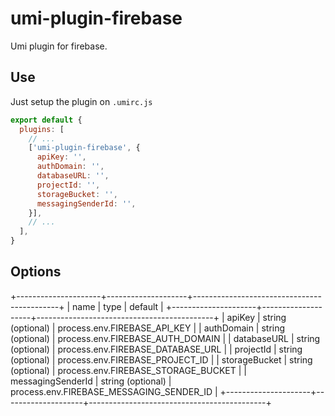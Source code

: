 # umi-plugin-firebase

Umi plugin for firebase.

## Use

Just setup the plugin on `.umirc.js`

```js
export default {
  plugins: [
    // ...
    ['umi-plugin-firebase', {
      apiKey: '',
      authDomain: '',
      databaseURL: '',
      projectId: '',
      storageBucket: '',
      messagingSenderId: '',
    }],
    // ...
  ],
}
```

## Options

+---------------------+--------------------+--------------------------------------------+
| name                | type               | default                                    |
+---------------------+--------------------+--------------------------------------------+
| apiKey              | string (optional)  | process.env.FIREBASE_API_KEY               |
| authDomain          | string (optional)  | process.env.FIREBASE_AUTH_DOMAIN           |
| databaseURL         | string (optional)  | process.env.FIREBASE_DATABASE_URL          |
| projectId           | string (optional)  | process.env.FIREBASE_PROJECT_ID            |
| storageBucket       | string (optional)  | process.env.FIREBASE_STORAGE_BUCKET        |
| messagingSenderId   | string (optional)  | process.env.FIREBASE_MESSAGING_SENDER_ID   |
+---------------------+--------------------+--------------------------------------------+
